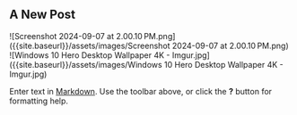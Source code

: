 ## A New Post

![Screenshot 2024-09-07 at 2.00.10 PM.png]({{site.baseurl}}/assets/images/Screenshot 2024-09-07 at 2.00.10 PM.png)
![Windows 10 Hero Desktop Wallpaper 4K - Imgur.jpg]({{site.baseurl}}/assets/images/Windows 10 Hero Desktop Wallpaper 4K - Imgur.jpg)


Enter text in [Markdown](http://daringfireball.net/projects/markdown/). Use the toolbar above, or click the **?** button for formatting help.
